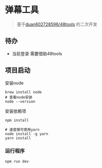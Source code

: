 

# 弹幕工具

> 基于[duan602728596/48tools](https://github.com/duan602728596/48tools) 的二次开发

## 待办
- 当前登录 需要借助48tools

## 项目启动
安装node
```
brew install node
# 查看node安装
node --version

```
安装依赖项
```
npm install

# 速度慢可使用yarn
node install -g yarn
yarn install
```


### 运行程序
```
npm run dev
```
